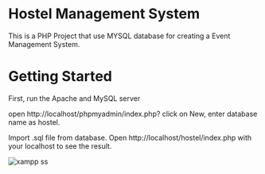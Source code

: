 # Hostel Management System
This is a PHP Project that use MYSQL database for creating a Event Management System.

# Getting Started
First, run the Apache and MySQL server

open http://localhost/phpmyadmin/index.php? click on New, enter database name as hostel.

Import .sql file from database.
Open http://localhost/hostel/index.php with your localhost to see the result.



![xampp ss](https://user-images.githubusercontent.com/91686147/177033794-0f14ec99-28ff-40f6-a898-0f61d5841520.PNG)

